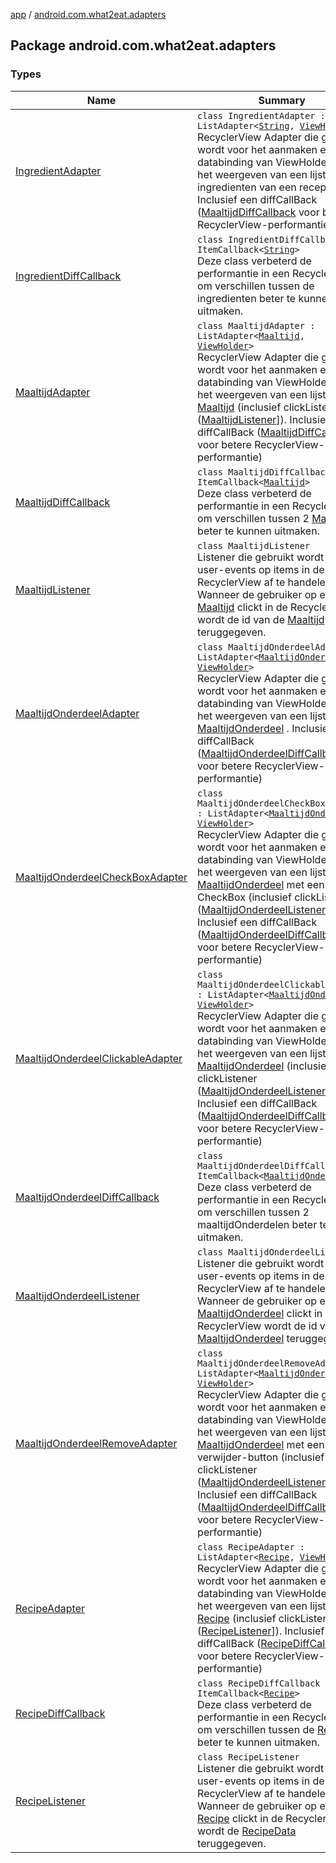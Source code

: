 [app](../index.md) / [android.com.what2eat.adapters](./index.md)

## Package android.com.what2eat.adapters

### Types

| Name | Summary |
|---|---|
| [IngredientAdapter](-ingredient-adapter/index.md) | `class IngredientAdapter : ListAdapter<`[`String`](https://kotlinlang.org/api/latest/jvm/stdlib/kotlin/-string/index.html)`, `[`ViewHolder`](-ingredient-adapter/-view-holder/index.md)`>`<br>RecyclerView Adapter die gebruikt wordt voor het aanmaken en databinding van ViewHolders voor het weergeven van een lijst van ingredienten van een recept. Inclusief een diffCallBack ([MaaltijdDiffCallback](-maaltijd-diff-callback/index.md) voor betere RecyclerView-performantie) |
| [IngredientDiffCallback](-ingredient-diff-callback/index.md) | `class IngredientDiffCallback : ItemCallback<`[`String`](https://kotlinlang.org/api/latest/jvm/stdlib/kotlin/-string/index.html)`>`<br>Deze class verbeterd de performantie in een RecyclerView om verschillen tussen de ingredienten beter te kunnen uitmaken. |
| [MaaltijdAdapter](-maaltijd-adapter/index.md) | `class MaaltijdAdapter : ListAdapter<`[`Maaltijd`](../android.com.what2eat.model/-maaltijd/index.md)`, `[`ViewHolder`](-maaltijd-adapter/-view-holder/index.md)`>`<br>RecyclerView Adapter die gebruikt wordt voor het aanmaken en databinding van ViewHolders voor het weergeven van een lijst van [Maaltijd](../android.com.what2eat.model/-maaltijd/index.md) (inclusief clickListener ([MaaltijdListener](-maaltijd-listener/index.md)]). Inclusief een diffCallBack ([MaaltijdDiffCallback](-maaltijd-diff-callback/index.md) voor betere RecyclerView-performantie) |
| [MaaltijdDiffCallback](-maaltijd-diff-callback/index.md) | `class MaaltijdDiffCallback : ItemCallback<`[`Maaltijd`](../android.com.what2eat.model/-maaltijd/index.md)`>`<br>Deze class verbeterd de performantie in een RecyclerView om verschillen tussen 2 [Maaltijd](../android.com.what2eat.model/-maaltijd/index.md) beter te kunnen uitmaken. |
| [MaaltijdListener](-maaltijd-listener/index.md) | `class MaaltijdListener`<br>Listener die gebruikt wordt om user-events op items in de RecyclerView af te handelen. Wanneer de gebruiker op een [Maaltijd](../android.com.what2eat.model/-maaltijd/index.md) clickt in de RecyclerView wordt de id van de [Maaltijd](../android.com.what2eat.model/-maaltijd/index.md) teruggegeven. |
| [MaaltijdOnderdeelAdapter](-maaltijd-onderdeel-adapter/index.md) | `class MaaltijdOnderdeelAdapter : ListAdapter<`[`MaaltijdOnderdeel`](../android.com.what2eat.model/-maaltijd-onderdeel/index.md)`, `[`ViewHolder`](-maaltijd-onderdeel-adapter/-view-holder/index.md)`>`<br>RecyclerView Adapter die gebruikt wordt voor het aanmaken en databinding van ViewHolders voor het weergeven van een lijst van [MaaltijdOnderdeel](../android.com.what2eat.model/-maaltijd-onderdeel/index.md) . Inclusief een diffCallBack ([MaaltijdOnderdeelDiffCallback](-maaltijd-onderdeel-diff-callback/index.md) voor betere RecyclerView-performantie) |
| [MaaltijdOnderdeelCheckBoxAdapter](-maaltijd-onderdeel-check-box-adapter/index.md) | `class MaaltijdOnderdeelCheckBoxAdapter : ListAdapter<`[`MaaltijdOnderdeel`](../android.com.what2eat.model/-maaltijd-onderdeel/index.md)`, `[`ViewHolder`](-maaltijd-onderdeel-check-box-adapter/-view-holder/index.md)`>`<br>RecyclerView Adapter die gebruikt wordt voor het aanmaken en databinding van ViewHolders voor het weergeven van een lijst van [MaaltijdOnderdeel](../android.com.what2eat.model/-maaltijd-onderdeel/index.md) met een CheckBox (inclusief clickListener ([MaaltijdOnderdeelListener](-maaltijd-onderdeel-listener/index.md)]). Inclusief een diffCallBack ([MaaltijdOnderdeelDiffCallback](-maaltijd-onderdeel-diff-callback/index.md) voor betere RecyclerView-performantie) |
| [MaaltijdOnderdeelClickableAdapter](-maaltijd-onderdeel-clickable-adapter/index.md) | `class MaaltijdOnderdeelClickableAdapter : ListAdapter<`[`MaaltijdOnderdeel`](../android.com.what2eat.model/-maaltijd-onderdeel/index.md)`, `[`ViewHolder`](-maaltijd-onderdeel-clickable-adapter/-view-holder/index.md)`>`<br>RecyclerView Adapter die gebruikt wordt voor het aanmaken en databinding van ViewHolders voor het weergeven van een lijst van [MaaltijdOnderdeel](../android.com.what2eat.model/-maaltijd-onderdeel/index.md) (inclusief clickListener ([MaaltijdOnderdeelListener](-maaltijd-onderdeel-listener/index.md)]). Inclusief een diffCallBack ([MaaltijdOnderdeelDiffCallback](-maaltijd-onderdeel-diff-callback/index.md) voor betere RecyclerView-performantie) |
| [MaaltijdOnderdeelDiffCallback](-maaltijd-onderdeel-diff-callback/index.md) | `class MaaltijdOnderdeelDiffCallback : ItemCallback<`[`MaaltijdOnderdeel`](../android.com.what2eat.model/-maaltijd-onderdeel/index.md)`>`<br>Deze class verbeterd de performantie in een RecyclerView om verschillen tussen 2 maaltijdOnderdelen beter te kunnen uitmaken. |
| [MaaltijdOnderdeelListener](-maaltijd-onderdeel-listener/index.md) | `class MaaltijdOnderdeelListener`<br>Listener die gebruikt wordt om user-events op items in de RecyclerView af te handelen. Wanneer de gebruiker op een [MaaltijdOnderdeel](../android.com.what2eat.model/-maaltijd-onderdeel/index.md) clickt in de RecyclerView wordt de id van het [MaaltijdOnderdeel](../android.com.what2eat.model/-maaltijd-onderdeel/index.md) teruggegeven. |
| [MaaltijdOnderdeelRemoveAdapter](-maaltijd-onderdeel-remove-adapter/index.md) | `class MaaltijdOnderdeelRemoveAdapter : ListAdapter<`[`MaaltijdOnderdeel`](../android.com.what2eat.model/-maaltijd-onderdeel/index.md)`, `[`ViewHolder`](-maaltijd-onderdeel-remove-adapter/-view-holder/index.md)`>`<br>RecyclerView Adapter die gebruikt wordt voor het aanmaken en databinding van ViewHolders voor het weergeven van een lijst van [MaaltijdOnderdeel](../android.com.what2eat.model/-maaltijd-onderdeel/index.md) met een verwijder-button (inclusief clickListener ([MaaltijdOnderdeelListener](-maaltijd-onderdeel-listener/index.md)]). Inclusief een diffCallBack ([MaaltijdOnderdeelDiffCallback](-maaltijd-onderdeel-diff-callback/index.md) voor betere RecyclerView-performantie) |
| [RecipeAdapter](-recipe-adapter/index.md) | `class RecipeAdapter : ListAdapter<`[`Recipe`](../android.com.what2eat.network/-recipe/index.md)`, `[`ViewHolder`](-recipe-adapter/-view-holder/index.md)`>`<br>RecyclerView Adapter die gebruikt wordt voor het aanmaken en databinding van ViewHolders voor het weergeven van een lijst van [Recipe](../android.com.what2eat.network/-recipe/index.md) (inclusief clickListener ([RecipeListener](-recipe-listener/index.md)]). Inclusief een diffCallBack ([RecipeDiffCallback](-recipe-diff-callback/index.md) voor betere RecyclerView-performantie) |
| [RecipeDiffCallback](-recipe-diff-callback/index.md) | `class RecipeDiffCallback : ItemCallback<`[`Recipe`](../android.com.what2eat.network/-recipe/index.md)`>`<br>Deze class verbeterd de performantie in een RecyclerView om verschillen tussen de [Recipe](../android.com.what2eat.network/-recipe/index.md) beter te kunnen uitmaken. |
| [RecipeListener](-recipe-listener/index.md) | `class RecipeListener`<br>Listener die gebruikt wordt om user-events op items in de RecyclerView af te handelen. Wanneer de gebruiker op een [Recipe](../android.com.what2eat.network/-recipe/index.md) clickt in de RecyclerView wordt de [RecipeData](../android.com.what2eat.network/-recipe-data/index.md) teruggegeven. |
